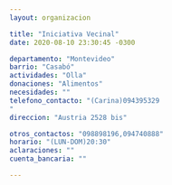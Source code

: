 ```yaml
---
layout: organizacion

title: "Iniciativa Vecinal"
date: 2020-08-10 23:30:45 -0300

departamento: "Montevideo"
barrio: "Casabó"
actividades: "Olla"
donaciones: "Alimentos"
necesidades: ""
telefono_contacto: "(Carina)094395329
"
direccion: "Austria 2528 bis"

otros_contactos: "098898196,094740888"
horario: "(LUN-DOM)20:30"
aclaraciones: ""
cuenta_bancaria: ""

---
```

